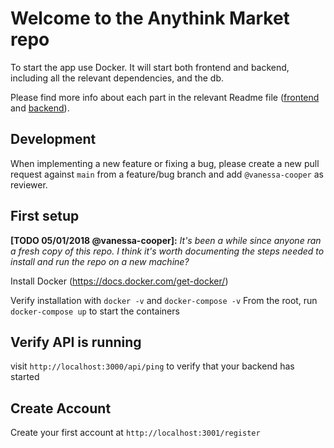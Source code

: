 # Welcome to the Anythink Market repo

To start the app use Docker. It will start both frontend and backend, including all the relevant dependencies, and the db.

Please find more info about each part in the relevant Readme file ([frontend](frontend/readme.md) and [backend](backend/README.md)).

## Development

When implementing a new feature or fixing a bug, please create a new pull request against `main` from a feature/bug branch and add `@vanessa-cooper` as reviewer.

## First setup

**[TODO 05/01/2018 @vanessa-cooper]:** _It's been a while since anyone ran a fresh copy of this repo. I think it's worth documenting the steps needed to install and run the repo on a new machine?_

Install Docker (https://docs.docker.com/get-docker/)

Verify installation with `docker -v` and `docker-compose -v`
From the root, run `docker-compose up` to start the containers

## Verify API is running

visit `http://localhost:3000/api/ping` to verify that your backend has started

## Create Account

Create your first account at `http://localhost:3001/register`
